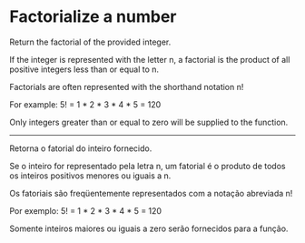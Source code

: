 # Factorialize a number

Return the factorial of the provided integer.

If the integer is represented with the letter n, a factorial is the product of all positive integers less than or equal to n.

Factorials are often represented with the shorthand notation n!

For example: 5! = 1 * 2 * 3 * 4 * 5 = 120

Only integers greater than or equal to zero will be supplied to the function.

---

Retorna o fatorial do inteiro fornecido.

Se o inteiro for representado pela letra n, um fatorial é o produto de todos os inteiros positivos menores ou iguais a n.

Os fatoriais são freqüentemente representados com a notação abreviada n!

Por exemplo: 5! = 1 * 2 * 3 * 4 * 5 = 120

Somente inteiros maiores ou iguais a zero serão fornecidos para a função. 

